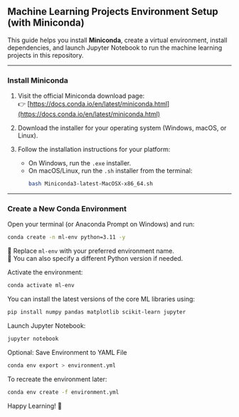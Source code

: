## Machine Learning Projects Environment Setup (with Miniconda)

This guide helps you install **Miniconda**, create a virtual environment, install dependencies, and launch Jupyter Notebook to run the machine learning projects in this repository.

---

### Install Miniconda

1. Visit the official Miniconda download page:  
   👉 [https://docs.conda.io/en/latest/miniconda.html](https://docs.conda.io/en/latest/miniconda.html)

2. Download the installer for your operating system (Windows, macOS, or Linux).

3. Follow the installation instructions for your platform:
   - On Windows, run the `.exe` installer.
   - On macOS/Linux, run the `.sh` installer from the terminal:
     ```bash
     bash Miniconda3-latest-MacOSX-x86_64.sh
     ```

---

### Create a New Conda Environment

Open your terminal (or Anaconda Prompt on Windows) and run:

```bash
conda create -n ml-env python=3.11 -y
```
🔹 Replace `ml-env` with your preferred environment name.  
🔹 You can also specify a different Python version if needed.

Activate the environment:
```bash
conda activate ml-env
```

You can install the latest versions of the core ML libraries using:
```bash
pip install numpy pandas matplotlib scikit-learn jupyter
```

Launch Jupyter Notebook:
```bash
jupyter notebook
```

Optional: Save Environment to YAML File
```bash
conda env export > environment.yml
```

To recreate the environment later:
```bash
conda env create -f environment.yml
```


Happy Learning! 🚀

